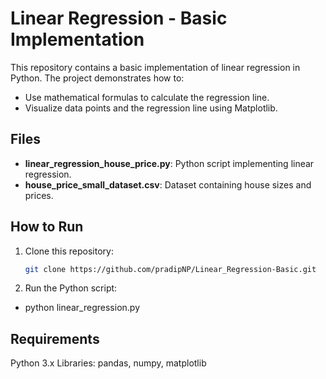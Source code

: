 # Linear Regression - Basic Implementation

This repository contains a basic implementation of linear regression in Python. The project demonstrates how to:
- Use mathematical formulas to calculate the regression line.
- Visualize data points and the regression line using Matplotlib.

## Files
- **linear_regression_house_price.py**: Python script implementing linear regression.
- **house_price_small_dataset.csv**: Dataset containing house sizes and prices.

## How to Run
1. Clone this repository:
   ```bash
   git clone https://github.com/pradipNP/Linear_Regression-Basic.git

2. Run the Python script:
  - python linear_regression.py

## Requirements
Python 3.x
Libraries: pandas, numpy, matplotlib
